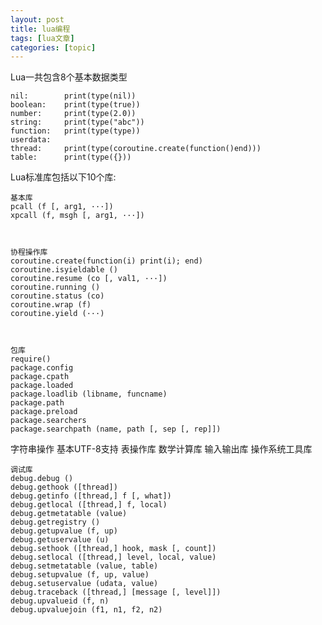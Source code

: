 ```yaml
---
layout: post
title: lua编程 
tags: [lua文章]
categories: [topic]
---
```

Lua一共包含8个基本数据类型

    
    
    nil:        print(type(nil))
    boolean:    print(type(true))
    number:     print(type(2.0))
    string:     print(type("abc"))
    function:   print(type(type))
    userdata:
    thread:     print(type(coroutine.create(function()end)))
    table:      print(type({}))
    

Lua标准库包括以下10个库:

    
    
    基本库
    pcall (f [, arg1, ···])
    xpcall (f, msgh [, arg1, ···])
    
    
    
    协程操作库
    coroutine.create(function(i) print(i); end)
    coroutine.isyieldable ()
    coroutine.resume (co [, val1, ···])
    coroutine.running ()
    coroutine.status (co)
    coroutine.wrap (f)
    coroutine.yield (···)
    
    
    
    包库
    require()
    package.config
    package.cpath
    package.loaded
    package.loadlib (libname, funcname)
    package.path
    package.preload
    package.searchers
    package.searchpath (name, path [, sep [, rep]])
    

字符串操作 基本UTF-8支持 表操作库 数学计算库 输入输出库 操作系统工具库

    
    
    调试库
    debug.debug ()
    debug.gethook ([thread])
    debug.getinfo ([thread,] f [, what])
    debug.getlocal ([thread,] f, local)
    debug.getmetatable (value)
    debug.getregistry ()
    debug.getupvalue (f, up)
    debug.getuservalue (u)
    debug.sethook ([thread,] hook, mask [, count])
    debug.setlocal ([thread,] level, local, value)
    debug.setmetatable (value, table)
    debug.setupvalue (f, up, value)
    debug.setuservalue (udata, value)
    debug.traceback ([thread,] [message [, level]])
    debug.upvalueid (f, n)
    debug.upvaluejoin (f1, n1, f2, n2)